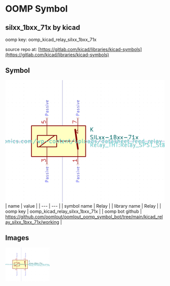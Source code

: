 # OOMP Symbol  
## silxx_1bxx_71x  by kicad  
  
oomp key: oomp_kicad_relay_silxx_1bxx_71x  
  
source repo at: [https://gitlab.com/kicad/libraries/kicad-symbols](https://gitlab.com/kicad/libraries/kicad-symbols)  
## Symbol  
  
[![working.png](working_600.png)](working.png)  
| name | value | 
| --- | --- | 
| symbol name | Relay | 
| library name | Relay | 
| oomp key | oomp_kicad_relay_silxx_1bxx_71x | 
| oomp bot github | https://github.com/oomlout/oomlout_oomp_symbol_bot/tree/main/kicad_relay_silxx_1bxx_71x/working | 
## Images  
  
[![working.png](working_140.png)](working.png)  
